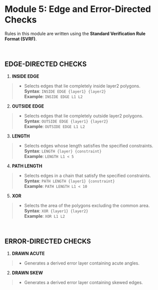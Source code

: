 # **Module 5: Edge and Error-Directed Checks**

Rules in this module are written using the **Standard Verification Rule Format (SVRF)**.  

<br />

## **EDGE-DIRECTED CHECKS**

1. **INSIDE EDGE**  
 > * Selects edges that lie completely inside layer2 polygons.  
 > **Syntax**: `INSIDE EDGE {layer1} {layer2}`  
 > **Example**: `INSIDE EDGE L1 L2`

2. **OUTSIDE EDGE**  
 > * Selects edges that lie completely outside layer2 polygons.  
 > **Syntax**: `OUTSIDE EDGE {layer1} {layer2}`  
 > **Example**: `OUTSIDE EDGE L1 L2`

3. **LENGTH**  
 > * Selects edges whose length satisfies the specified constraints.  
 > **Syntax**: `LENGTH {layer} {constraint}`  
 > **Example**: `LENGTH L1 < 5`

4. **PATH LENGTH**  
 > * Selects edges in a chain that satisfy the specified constraints.  
 > **Syntax**: `PATH LENGTH {layer1} {constraint}`  
 > **Example**: `PATH LENGTH L1 < 10`

5. **XOR**  
 > * Selects the area of the polygons excluding the common area.  
 > **Syntax**: `XOR {layer1} {layer2}`  
 > **Example**: `XOR L1 L2`

<br />

## **ERROR-DIRECTED CHECKS**

1. **DRAWN ACUTE**  
 > * Generates a derived error layer containing acute angles.

2. **DRAWN SKEW**  
 > * Generates a derived error layer containing skewed edges.

